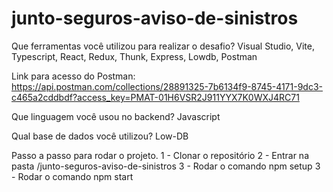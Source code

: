 # junto-seguros-aviso-de-sinistros

Que ferramentas você utilizou para realizar o desafio?
Visual Studio, Vite, Typescript, React, Redux, Thunk, Express, Lowdb, Postman

Link para acesso do Postman: https://api.postman.com/collections/28891325-7b6134f9-8745-4171-9dc3-c465a2cddbdf?access_key=PMAT-01H6VSR2J911YYX7K0WXJ4RC71


Que linguagem você usou no backend?
Javascript


Qual base de dados você utilizou?
Low-DB


Passo a passo para rodar o projeto.
1 - Clonar o repositório
2 - Entrar na pasta /junto-seguros-aviso-de-sinistros
3 - Rodar o comando npm setup
3 - Rodar o comando npm start
